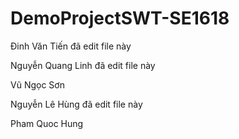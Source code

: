 # DemoProjectSWT-SE1618

Đinh Văn Tiến đã edit file này

Nguyễn Quang Linh đã edit file này

Vũ Ngọc Sơn 

Nguyễn Lê Hùng đã edit file này

Pham Quoc Hung
